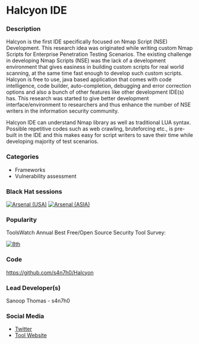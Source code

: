 
# Halcyon IDE 

### Description
Halcyon is the first IDE specifically focused on Nmap Script (NSE) Development. This research idea was originated while writing custom Nmap Scripts for Enterprise Penetration Testing Scenarios. The existing challenge in developing Nmap Scripts (NSE) was the lack of a development environment that gives easiness in building custom scripts for real world scanning, at the same time fast enough to develop such custom scripts. Halcyon is free to use, java based application that comes with code intelligence, code builder, auto-completion, debugging and error correction options and also a bunch of other features like other development IDE(s) has. This research was started to give better development interface/environment to researchers and thus enhance the number of NSE writers in the information security community.

Halcyon IDE can understand Nmap library as well as traditional LUA syntax. Possible repetitive codes such as web crawling, bruteforcing etc., is pre-built in the IDE and this makes easy for script writers to save their time while developing majority of test scenarios.


### Categories
* Frameworks
* Vulnerability assessment

### Black Hat sessions
[![Arsenal (USA)](https://rawgit.com/toolswatch/badges/master/arsenal/usa/2016.svg)](http://www.toolswatch.org/2016/06/the-black-hat-arsenal-usa-2016-remarkable-line-up/)  [![Arsenal (ASIA)](https://rawgit.com/toolswatch/badges/master/arsenal/asia/2016.svg)](http://www.toolswatch.org/2016/03/black-hat-arsenal-asia-2016-speakers-line-up/) 

### Popularity

ToolsWatch Annual Best Free/Open Source Security Tool Survey:

[![8th](https://www.toolswatch.org/badges/toptools/2016.svg)](https://www.toolswatch.org/2017/02/2016-top-security-tools-as-voted-by-toolswatch-org-readers)
 
### Code 
https://github.com/s4n7h0/Halcyon

### Lead Developer(s)
 Sanoop Thomas - s4n7h0

### Social Media 
* [Twitter](https://twitter.com/s4n7h0)
* [Tool Website](halcyon-ide.org) 
